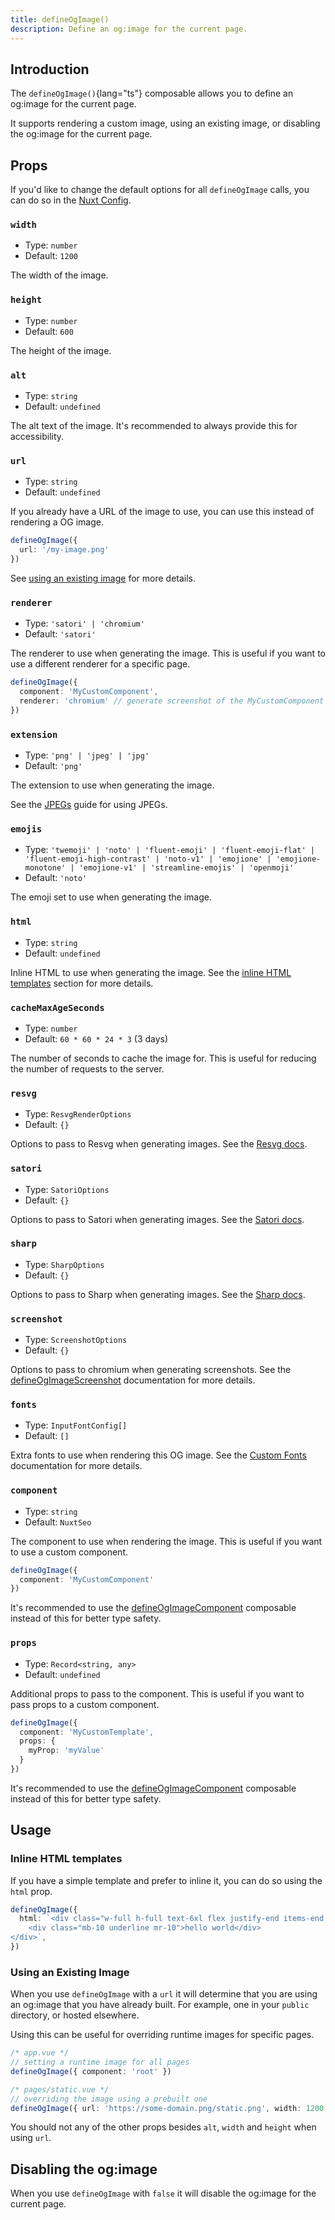 ```yaml
---
title: defineOgImage()
description: Define an og:image for the current page.
---
```


## Introduction

The `defineOgImage()`{lang="ts"} composable allows you to define an og:image for the current page.

It supports rendering a custom image, using an existing image, or disabling the og:image for the current page.

## Props

If you'd like to change the default options for all `defineOgImage` calls, you can do so in the [Nuxt Config](/docs/og-image/api/config).

### `width`

- Type: `number`
- Default: `1200`

The width of the image.

### `height`

- Type: `number`
- Default: `600`

The height of the image.

### `alt`

- Type: `string`
- Default: `undefined`

The alt text of the image. It's recommended to always provide this for accessibility.

### `url`

- Type: `string`
- Default: `undefined`

If you already have a URL of the image to use, you can use this instead of rendering a OG image.

```ts
defineOgImage({
  url: '/my-image.png'
})
```

See [using an existing image](#using-an-existing-image) for more details.

### `renderer`

- Type: `'satori' | 'chromium'`
- Default: `'satori'`

The renderer to use when generating the image. This is useful if you want to use a different renderer for a specific page.

```ts
defineOgImage({
  component: 'MyCustomComponent',
  renderer: 'chromium' // generate screenshot of the MyCustomComponent component
})
```

### `extension`

- Type: `'png' | 'jpeg' | 'jpg'`
- Default: `'png'`

The extension to use when generating the image.

See the [JPEGs](/docs/og-image/guides/jpegs) guide for using JPEGs.

### `emojis`

- Type: `'twemoji' | 'noto' | 'fluent-emoji' | 'fluent-emoji-flat' | 'fluent-emoji-high-contrast' | 'noto-v1' | 'emojione' | 'emojione-monotone' | 'emojione-v1' | 'streamline-emojis' | 'openmoji'`
- Default: `'noto'`

The emoji set to use when generating the image.

### `html`

- Type: `string`
- Default: `undefined`

Inline HTML to use when generating the image. See the [inline HTML templates](#inline-html-templates) section for more details.

### `cacheMaxAgeSeconds`

- Type: `number`
- Default: `60 * 60 * 24 * 3` (3 days)

The number of seconds to cache the image for. This is useful for reducing the number of requests to the server.

### `resvg`

- Type: `ResvgRenderOptions`
- Default: `{}`

Options to pass to Resvg when generating images. See the [Resvg docs](https://github.com/yisibl/resvg-js).

### `satori`

- Type: `SatoriOptions`
- Default: `{}`

Options to pass to Satori when generating images. See the [Satori docs](https://github.com/vercel/satori).

### `sharp`

- Type: `SharpOptions`
- Default: `{}`

Options to pass to Sharp when generating images. See the [Sharp docs](https://sharp.pixelplumbing.com/).

### `screenshot`

- Type: `ScreenshotOptions`
- Default: `{}`

Options to pass to chromium when generating screenshots. See the [defineOgImageScreenshot](/docs/og-image/api/define-og-image-screenshot) documentation for more details.

### `fonts`

- Type: `InputFontConfig[]`
- Default: `[]`

Extra fonts to use when rendering this OG image. See the [Custom Fonts](/docs/og-image/guides/custom-fonts) documentation for more details.

### `component`

- Type: `string`
- Default: `NuxtSeo`

The component to use when rendering the image. This is useful if you want to use a custom component.

```ts
defineOgImage({
  component: 'MyCustomComponent'
})
```

It's recommended to use the [defineOgImageComponent](/docs/og-image/api/define-og-image-component) composable instead of this
for better type safety.

### `props`

- Type: `Record<string, any>`
- Default: `undefined`

Additional props to pass to the component. This is useful if you want to pass props to a custom component.

```ts
defineOgImage({
  component: 'MyCustomTemplate',
  props: {
    myProp: 'myValue'
  }
})
```

It's recommended to use the [defineOgImageComponent](/docs/og-image/api/define-og-image-component) composable instead of this
for better type safety.

## Usage

### Inline HTML templates

If you have a simple template and prefer to inline it, you can do so using the `html` prop.

```ts
defineOgImage({
  html: `<div class="w-full h-full text-6xl flex justify-end items-end bg-blue-500 text-white">
    <div class="mb-10 underline mr-10">hello world</div>
</div>`,
})
```

### Using an Existing Image

When you use `defineOgImage` with a `url` it will determine that you are using an og:image that you
have already built. For example, one in your `public` directory, or hosted elsewhere.

Using this can be useful for overriding runtime images for specific pages.

```ts
/* app.vue */
// setting a runtime image for all pages
defineOgImage({ component: 'root' })

/* pages/static.vue */
// overriding the image using a prebuilt one
defineOgImage({ url: 'https://some-domain.png/static.png', width: 1200, height: 600, alt: 'My Image' })
```

You should not any of the other props besides `alt`, `width` and `height` when using `url`.

## Disabling the og:image

When you use `defineOgImage` with `false` it will disable the og:image for the current page.
